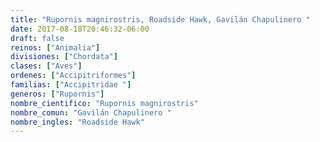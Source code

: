 ```yaml
---
title: "Rupornis magnirostris, Roadside Hawk, Gavilán Chapulinero "
date: 2017-08-18T20:46:32-06:00
draft: false
reinos: ["Animalia"]
divisiones: ["Chordata"]
clases: ["Aves"]
ordenes: ["Accipitriformes"]
familias: ["Accipitridae "]
generos: ["Rupornis"]
nombre_cientifico: "Rupornis magnirostris"
nombre_comun: "Gavilán Chapulinero "
nombre_ingles: "Roadside Hawk"
---
```

